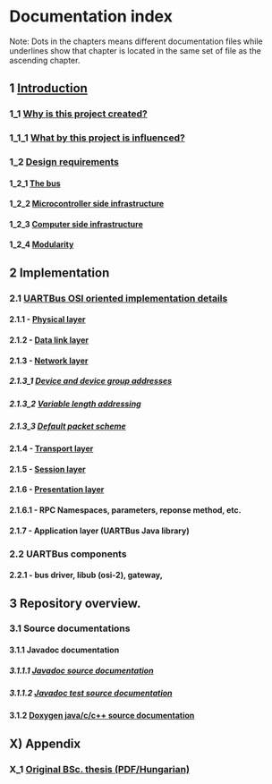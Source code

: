 
# Documentation index

Note: Dots in the chapters means different documentation files while underlines
show that chapter is located in the same set of file as the ascending chapter. 


## 1 [Introduction](./introduction.md)
### 1_1 [Why is this project created?](./introduction.md#why_created)
### 1_1_1 [What by this project is influenced?](./introduction.md#influenced_by)
### 1_2 [Design requirements](./introduction.md#design_reqirements)
#### 1_2_1 [The bus](./introduction.md#dr_bus)
#### 1_2_2 [Microcontroller side infrastructure](./introduction.md#dr_infra_uc)
#### 1_2_3 [Computer side infrastructure](./introduction.md#dr_infra_computer)
#### 1_2_4 [Modularity](./introduction.md#dr_modularity)

## 2 Implementation

### 2.1 [UARTBus OSI oriented implementation details](./osi/index.md)
#### 2.1.1 - [Physical layer](./osi/osi_level_1.md)
#### 2.1.2 - [Data link layer](./osi/osi_level_2.md)
#### 2.1.3 - [Network layer](./osi/osi_level_3.md)
##### 2.1.3_1 [Device and device group addresses](./osi/osi_level_3.md)
##### 2.1.3_2 [Variable length addressing](./osi/osi_level_3.md)
##### 2.1.3_3 [Default packet scheme](./osi/osi_level_3.md)
#### 2.1.4 - [Transport layer](./osi/osi_level_4.md)
#### 2.1.5 - [Session layer](./osi/osi_level_5.md)
#### 2.1.6 - [Presentation layer](./osi/osi_level_6.md)
#### 2.1.6.1 - RPC	Namespaces, parameters, reponse method, etc.
#### 2.1.7 - Application layer (UARTBus Java library) <!--(./osi/osi_level_7.md)-->

### 2.2 UARTBus components
#### 2.2.1 - bus driver, libub (osi-2), gateway, 

## 3 Repository overview.
### 3.1 Source documentations
#### 3.1.1 Javadoc documentation
##### 3.1.1.1 [Javadoc source documentation](./javadoc)
##### 3.1.1.2 [Javadoc test source documentation](./test-javadoc)
#### 3.1.2 [Doxygen java/c/c++ source documentation](./doxygen)



## X) Appendix
### X_1 [Original BSc. thesis (PDF/Hungarian)](../../resources/documents/Dankó%20Dávid%20-%20UARTBus%20-%20Szakdolgozat%20-%202019.pdf)


